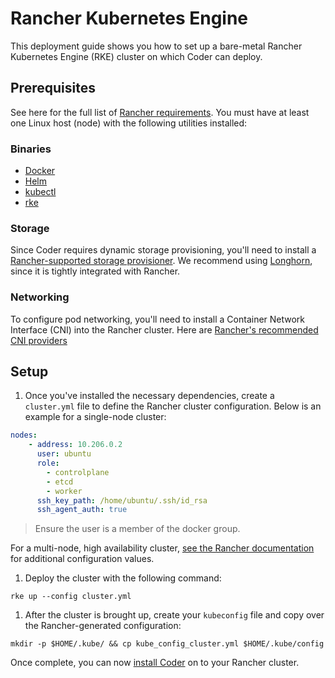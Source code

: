 # Rancher Kubernetes Engine

This deployment guide shows you how to set up a bare-metal Rancher Kubernetes
Engine (RKE) cluster on which Coder can deploy.

## Prerequisites

See here for the full list of [Rancher requirements](https://rancher.com/docs/rke/latest/en/os/).
You must have at least one Linux host (node) with the following utilities installed:

### Binaries

- [Docker](https://docs.docker.com/engine/install/)
- [Helm](https://helm.sh/docs/intro/install/)
- [kubectl](https://kubernetes.io/docs/tasks/tools/#kubectl)
- [rke](https://rancher.com/docs/rke/latest/en/installation/)

### Storage

Since Coder requires dynamic storage provisioning, you'll need to
install a [Rancher-supported storage provisioner](https://rancher.com/docs/rancher/v2.6/en/cluster-admin/volumes-and-storage/provisioning-new-storage/#prerequisites).
We recommend using [Longhorn](https://longhorn.io/), since it is tightly
integrated with Rancher.

### Networking

To configure pod networking, you'll need to install a Container Network
Interface (CNI) into the Rancher cluster. Here are [Rancher's recommended CNI providers](https://rancher.com/docs/rancher/v2.6/en/faq/networking/cni-providers/)

## Setup

1. Once you've installed the necessary dependencies, create a `cluster.yml` file
to define the Rancher cluster configuration. Below is an example for a single-node
cluster:

```yaml
nodes:
    - address: 10.206.0.2
      user: ubuntu
      role:
        - controlplane
        - etcd
        - worker
      ssh_key_path: /home/ubuntu/.ssh/id_rsa
      ssh_agent_auth: true
```

> Ensure the user is a member of the docker group.

For a multi-node, high availability cluster, [see the Rancher documentation](https://rancher.com/docs/rke/latest/en/example-yamls/)
for additional configuration values.

1. Deploy the cluster with the following command:

```console
rke up --config cluster.yml
```

1. After the cluster is brought up, create your `kubeconfig` file and copy over the
Rancher-generated configuration:

```console
mkdir -p $HOME/.kube/ && cp kube_config_cluster.yml $HOME/.kube/config
```

Once complete, you can now [install Coder](../installation.md) on to your
Rancher cluster.
